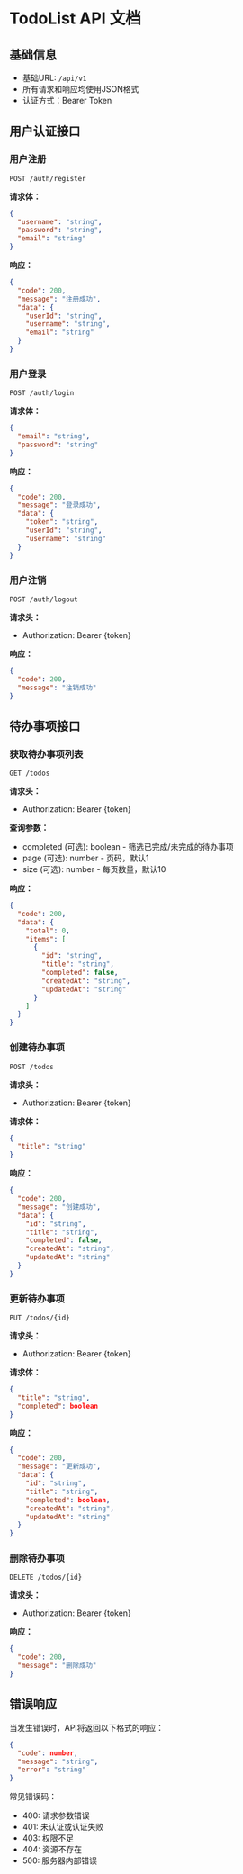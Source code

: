 # TodoList API 文档

## 基础信息

- 基础URL: `/api/v1`
- 所有请求和响应均使用JSON格式
- 认证方式：Bearer Token

## 用户认证接口

### 用户注册

```http
POST /auth/register
```

**请求体：**
```json
{
  "username": "string",
  "password": "string",
  "email": "string"
}
```

**响应：**
```json
{
  "code": 200,
  "message": "注册成功",
  "data": {
    "userId": "string",
    "username": "string",
    "email": "string"
  }
}
```

### 用户登录

```http
POST /auth/login
```

**请求体：**
```json
{
  "email": "string",
  "password": "string"
}
```

**响应：**
```json
{
  "code": 200,
  "message": "登录成功",
  "data": {
    "token": "string",
    "userId": "string",
    "username": "string"
  }
}
```

### 用户注销

```http
POST /auth/logout
```

**请求头：**
- Authorization: Bearer {token}

**响应：**
```json
{
  "code": 200,
  "message": "注销成功"
}
```

## 待办事项接口

### 获取待办事项列表

```http
GET /todos
```

**请求头：**
- Authorization: Bearer {token}

**查询参数：**
- completed (可选): boolean - 筛选已完成/未完成的待办事项
- page (可选): number - 页码，默认1
- size (可选): number - 每页数量，默认10

**响应：**
```json
{
  "code": 200,
  "data": {
    "total": 0,
    "items": [
      {
        "id": "string",
        "title": "string",
        "completed": false,
        "createdAt": "string",
        "updatedAt": "string"
      }
    ]
  }
}
```

### 创建待办事项

```http
POST /todos
```

**请求头：**
- Authorization: Bearer {token}

**请求体：**
```json
{
  "title": "string"
}
```

**响应：**
```json
{
  "code": 200,
  "message": "创建成功",
  "data": {
    "id": "string",
    "title": "string",
    "completed": false,
    "createdAt": "string",
    "updatedAt": "string"
  }
}
```

### 更新待办事项

```http
PUT /todos/{id}
```

**请求头：**
- Authorization: Bearer {token}

**请求体：**
```json
{
  "title": "string",
  "completed": boolean
}
```

**响应：**
```json
{
  "code": 200,
  "message": "更新成功",
  "data": {
    "id": "string",
    "title": "string",
    "completed": boolean,
    "createdAt": "string",
    "updatedAt": "string"
  }
}
```

### 删除待办事项

```http
DELETE /todos/{id}
```

**请求头：**
- Authorization: Bearer {token}

**响应：**
```json
{
  "code": 200,
  "message": "删除成功"
}
```

## 错误响应

当发生错误时，API将返回以下格式的响应：

```json
{
  "code": number,
  "message": "string",
  "error": "string"
}
```

常见错误码：
- 400: 请求参数错误
- 401: 未认证或认证失败
- 403: 权限不足
- 404: 资源不存在
- 500: 服务器内部错误